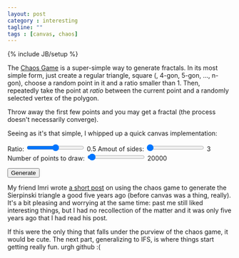 ```yaml
---
layout: post
category : interesting
tagline: ""
tags : [canvas, chaos]
---
```

{% include JB/setup %}

The [Chaos Game](http://en.wikipedia.org/wiki/Chaos_game) is a super-simple way to generate fractals. In its most simple form, just create a regular triangle, square (, 4-gon, 5-gon, ..., n-gon), choose a random point in it and a ratio smaller than 1. Then, repeatedly take the point at _ratio_ between the current point and a randomly selected vertex of the polygon.

Throw away the first few points and you may get a fractal (the process doesn't necessarily converge).

Seeing as it's that simple, I whipped up a quick canvas implementation:
<div>
  <label for="range-in">Ratio:</label>
  <input type="range" id="range-in" min="0" max="1" step="0.01" onchange="rangeout.value=value" />
  <output id="rangeout">0.5</output>
  <label for="ngon-in">Amout of sides:</label>
  <input type="range" id="ngon-in" min="3" max="16" step="1" onchange="ngonout.value=value" value="3"/>
  <output id="ngonout">3</output>
  <label for="points-in">Number of points to draw:</label>
  <input type="range" id="points-in" min="5000" max="500000" step="4950" onchange="pointsout.value=value" value="20000"/>
  <output id="pointsout">20000</output>
  <div style="margin-top: 1em">
    <button class="btn" id="play">Generate</button>
  </div>
</div>
<canvas id='chaos' width='600' height='600'>
</canvas>

<script type="text/javascript">
//<![CDATA[|
var canvas = document.getElementById("chaos"),
    button = document.getElementById("play");

function generate_ngon(n, width, height) {
  var points = Array(),
      half_width = width/2,
      half_height = height/2;
  for (var i = 0; i < n; i++) {
    points.push(half_width - 1 - Math.sin((i/n)*Math.PI*2)*half_width);
    points.push(half_height - 1 - Math.cos((i/n)*Math.PI*2)*half_height);
  }
  return points;
}

function do_some_chaos() {
  var ratio = document.getElementById("range-in").value,
      n = document.getElementById("ngon-in").value,
      point_count = document.getElementById("points-in").value,
      points = generate_ngon(n, canvas.width, canvas.height),
      ctx = canvas.getContext('2d'),
      prev_x = Math.floor(Math.random()*canvas.width), // random initial point in the canvas
      prev_y = Math.floor(Math.random()*canvas.height); // strictly speaking, it should be inside the polygon, but this is good enough in practice

  ctx.clearRect(0, 0, canvas.width, canvas.height);
  ctx.fillStyle = 'rgba(0,0,0,128)';
  // skip the first 100 points
  for (var i = 0; i < 100; i++) {
    var randomIndex = Math.floor(Math.random()*points.length/2) * 2,
        prev_x = prev_x*ratio + (1-ratio)*points[randomIndex],
        prev_y = prev_y*ratio + (1-ratio)*points[randomIndex+1];
  }

  for (var i = 0; i < point_count - 100; i++) {
    var randomIndex = Math.floor(Math.random()*points.length/2) * 2,
        prev_x = prev_x*ratio + (1-ratio)*points[randomIndex],
        prev_y = prev_y*ratio + (1-ratio)*points[randomIndex+1];
    ctx.fillRect(prev_x,prev_y,1,1);
  }
}

button.addEventListener('click', do_some_chaos);
do_some_chaos();
//]]>
</script>

My friend Imri wrote [a short post](http://www.algorithm.co.il/blogs/programming/fractals-in-10-minutes-no-5-sierpinski-chaos-game/) on using the chaos game to generate the Sierpinski triangle a good five years ago (before canvas was a thing, really). It's a bit pleasing and worrying at the same time: past me still liked interesting things, but I had no recollection of the matter and it was only five years ago that I had read his post.

If this were the only thing that falls under the purview of the chaos game, it would be cute. The next part, generalizing to IFS, is where things start getting really fun. urgh github :(